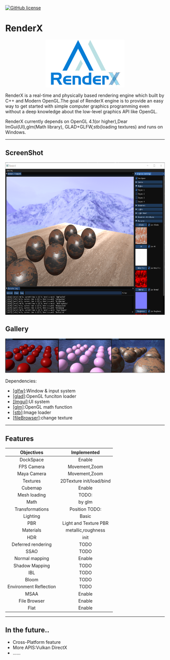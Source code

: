 [![GitHub license](https://img.shields.io/badge/license-MIT-blue.svg)](https://raw.githubusercontent.com/mortennobel/SimpleRenderEngine/master/LICENSE)
# RenderX

<div align=center><img src="https://github.com/project-William/RenderX/blob/master/Logo/Logo.png" width= "250" height="150"></div>

RenderX is a real-time and physically based rendering engine which built by C++ and Modern OpenGL.The goal of RenderX engine is to provide an easy way to get started with simple computer graphics programming even without a deep knowledge about the low-level graphics API like OpenGL.

RenderX currently depends on OpenGL 4.1(or higher),Dear ImGui(UI),glm(Math library), GLAD+GLFW,stb(loading textures) and runs on Windows.

----

## ScreenShot
<div align=center><img src="https://github.com/project-William/RenderX/blob/master/Gallery/ScreenShots.png" width= "800" height="480"></div>

## Gallery

<div align=center><img src="https://github.com/project-William/RenderX/blob/master/Gallery/gallery1.png" width= "800"></div>


Dependencies:
 + [[glfw]](https://github.com/glfw/glfw):Window & input system
 + [[glad]](https://github.com/Dav1dde/glad):OpenGL funciton loader
 + [[Imgui]](https://github.com/ocornut/imgui):UI system
 + [[glm]](https://github.com/Groovounet/glm-deprecated):OpenGL math function
 + [[stb]](https://github.com/nothings/stb):Image loader
 + [[fileBrowser]](https://github.com/AirGuanZ/imgui-filebrowser):change texture
----

## Features
Objectives         |Implemented
:-----------------:|:---------------------:
DockSpace          |Enable
FPS Camera         |Movement,Zoom
Maya Camera        |Movement,Zoom
Textures           |2DTexture init/load/bind
Cubemap            |Enable
Mesh loading       |TODO:
Math               |by glm
Transformations    |Position TODO:
Lighting           |Basic
PBR                |Light and Texture PBR
Materials          |metallic,roughness
HDR                |init
Deferred rendering |TODO
SSAO               |TODO
Normal mapping     |Enable
Shadow Mapping     |TODO
IBL                |TODO
Bloom              |TODO
Environment Reflection |TODO
MSAA               |Enable
File Browser       |Enable
Flat               |Enable

----
 ## In the future..
 + Cross-Platform feature 
 + More APIS:Vulkan DirectX 
 + ......

  
